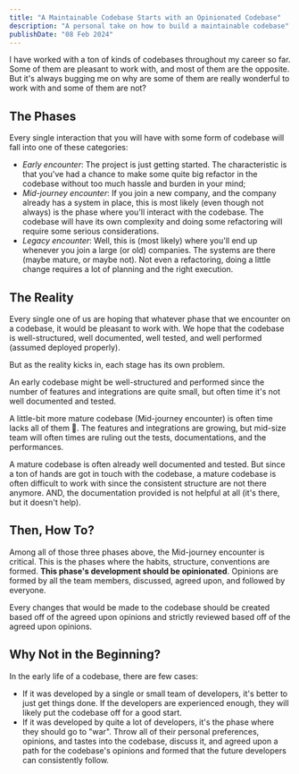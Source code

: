```yaml
---
title: "A Maintainable Codebase Starts with an Opinionated Codebase"
description: "A personal take on how to build a maintainable codebase"
publishDate: "08 Feb 2024"
---
```


I have worked with a ton of kinds of codebases throughout my career so far. Some of them are pleasant to work with, and most of them are the opposite. But it's always bugging me on why are some of them are really wonderful to work with and some of them are not?

## The Phases

Every single interaction that you will have with some form of codebase will fall into one of these categories:

- _Early encounter_: The project is just getting started. The characteristic is that you've had a chance to make some quite big refactor in the codebase without too much hassle and burden in your mind;
- _Mid-journey encounter_: If you join a new company, and the company already has a system in place, this is most likely (even though not always) is the phase where you'll interact with the codebase. The codebase will have its own complexity and doing some refactoring will require some serious considerations.
- _Legacy encounter_: Well, this is (most likely) where you'll end up whenever you join a large (or old) companies. The systems are there (maybe mature, or maybe not). Not even a refactoring, doing a little change requires a lot of planning and the right execution.

## The Reality

Every single one of us are hoping that whatever phase that we encounter on a codebase, it would be pleasant to work with. We hope that the codebase is well-structured, well documented, well tested, and well performed (assumed deployed properly).

But as the reality kicks in, each stage has its own problem.

An early codebase might be well-structured and performed since the number of features and integrations are quite small, but often time it's not well documented and tested.

A little-bit more mature codebase (Mid-journey encounter) is often time lacks all of them 🤣. The features and integrations are growing, but mid-size team will often times are ruling out the tests, documentations, and the performances.

A mature codebase is often already well documented and tested. But since a ton of hands are got in touch with the codebase, a mature codebase is often difficult to work with since the consistent structure are not there anymore. AND, the documentation provided is not helpful at all (it's there, but it doesn't help).

## Then, How To?

Among all of those three phases above, the Mid-journey encounter is critical. This is the phases where the habits, structure, conventions are formed. **This phase's development should be opinionated**. Opinions are formed by all the team members, discussed, agreed upon, and followed by everyone.

Every changes that would be made to the codebase should be created based off of the agreed upon opinions and strictly reviewed based off of the agreed upon opinions.

## Why Not in the Beginning?

In the early life of a codebase, there are few cases:

- If it was developed by a single or small team of developers, it's better to just get things done. If the developers are experienced enough, they will likely put the codebase off for a good start.
- If it was developed by quite a lot of developers, it's the phase where they should go to "war". Throw all of their personal preferences, opinions, and tastes into the codebase, discuss it, and agreed upon a path for the codebase's opinions and formed that the future developers can consistently follow.
